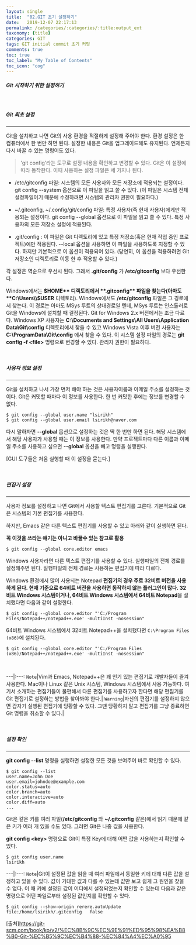 ```yaml
---
layout: single
title:  "02.GIT 초기 설정하기"
date:   2019-12-07 22:17:13
permalink: /categories/:categories/:title:output_ext
taxonomy: {title}
categories: GIT
tags: GIT initial commit 초기 커밋
comments: true
toc: true
toc_label: "My Table of Contents"
toc_icon: "cog"
---
```


##### Git 시작하기 위한 설정하기

<br>

##### Git 최초 설정

<hr>

Git을 설치하고 나면 Git의 사용 환경을 적절하게 설정해 주어야 한다. 환경 설정은 한 컴퓨터에서 한 번만 하면 된다. 설정한 내용은 Git을 업그레이드해도 유지된다. 언제든지 다시 바꿀 수 있는 명령어도 있다.

> 'git config’라는 도구로 설정 내용을 확인하고 변경할 수 있다. Git은 이 설정에 따라 동작한다. 이때 사용하는 설정 파일은 세 가지나 된다.

- /etc/gitconfig 파일: 시스템의 모든 사용자와 모든 저장소에 적용되는 설정이다. git config --system 옵션으로 이 파일을 읽고 쓸 수 있다. (이 파일은 시스템 전체 설정파일이기 때문에 수정하려면 시스템의 관리자 권한이 필요하다.)

- ~/.gitconfig, ~/.config/git/config 파일: 특정 사용자(즉 현재 사용자)에게만 적용되는 설정이다. git config --global 옵션으로 이 파일을 읽고 쓸 수 있다. 특정 사용자의 모든 저장소 설정에 적용된다.

- .git/config : 이 파일은 Git 디렉토리에 있고 특정 저장소(혹은 현재 작업 중인 프로젝트)에만 적용된다. --local 옵션을 사용하면 이 파일을 사용하도록 지정할 수 있다. 하지만 기본적으로 이 옵션이 적용되어 있다. (당연히, 이 옵션을 적용하려면 Git 저장소인 디렉토리로 이동 한 후 적용할 수 있다.)


각 설정은 역순으로 우선시 된다. 그래서 **.git/config** 가 **/etc/gitconfig** 보다 우선한다.

Windows에서는 **$HOME** 디렉토리에서 **.gitconfig** 파일을 찾는다(아마도 **C:\Users\\$USER** 디렉토리). Windows에서도 **/etc/gitconfig** 파일은 그 경로에서 찾는다. 이 경로는 아마도 MSys 루트의 상대경로일 텐데, MSys 루트는 인스톨러로 Git을 Windows에 설치할 때 결정된다. Git for Windows 2.x 버전에서는 조금 다르다. Windows XP 사용자는 **C:\Documents and Settings\All Users\Application Data\Git\config** 디렉토리에서 찾을 수 있고 Windows Vista 이후 버전 사용자는 **C:\ProgramData\Git\config** 에서 찾을 수 있다. 이 시스템 설정 파일의 경로는 **git config -f \<file\>** 명령으로 변경할 수 있다. 관리자 권한이 필요하다.

<br>

##### 사용자 정보 설정

<hr>

Git을 설치하고 나서 가장 먼저 해야 하는 것은 사용자이름과 이메일 주소를 설정하는 것이다. Git은 커밋할 때마다 이 정보를 사용한다. 한 번 커밋한 후에는 정보를 변경할 수 없다.

```
$ git config --global user.name "lsirikh"
$ git config --global user.email lsirikh@naver.com
```

다시 말하자면 **--global** 옵션으로 설정하는 것은 딱 한 번만 하면 된다. 해당 시스템에서 해당 사용자가 사용할 때는 이 정보를 사용한다. 만약 프로젝트마다 다른 이름과 이메일 주소를 사용하고 싶으면 **--global** 옵션을 빼고 명령을 실행한다.

[GUI 도구들은 처음 실행할 때 이 설정을 묻는다.]


<br>

##### 편집기 설정

<hr>
사용자 정보를 설정하고 나면 Git에서 사용할 텍스트 편집기를 고른다. 기본적으로 Git은 시스템의 기본 편집기를 사용한다.

하지만, Emacs 같은 다른 텍스트 편집기를 사용할 수 있고 아래와 같이 실행하면 된다.

**꼭 이것을 쓰라는 얘기는 아니고 바꿀수 있는 참고로 활용**

```
$ git config --global core.editor emacs
```
Windows 사용자라면 다른 텍스트 편집기를 사용할 수 있다. 실행파일의 전체 경로를 설정해주면 된다. 실행파일의 전체 경로는 사용하는 편집기에 따라 다르다.

Windows 환경에서 많이 사용되는 Notepad **편집기의 경우 주로 32비트 버전을 사용하게 된다. 현재 기준으로 64비트 버전을 사용하면 동작하지 않는 플러그인이 많다. 32비트 Windows 시스템이거나, 64비트 Windows 시스템에서 64비트 Notepad**을 설치했다면 다음과 같이 설정한다.


```
$ git config --global core.editor "'C:/Program Files/Notepad++/notepad++.exe' -multiInst -nosession"
```
64비트 Windows 시스템에서 32비트 Notepad++을 설치했다면 `C:\Program Files (x86)`에 설치된다.


```
$ git config --global core.editor "'C:/Program Files (x86)/Notepad++/notepad++.exe' -multiInst -nosession"
```
<br>


---|:---:
`Note`|Vim과 Emacs, Notepad++은 꽤 인기 있는 편집기로 개발자들이 즐겨 사용한다. Mac이나 Linux 같은 Unix 시스템, Windows 시스템에서 사용 가능하다. 여기서 소개하는 편집기들이 불편해서 다른 편집기를 사용하고자 한다면 해당 편집기를 Git 편집기로 설정하는 방법을 찾아봐야 한다.|
`Warning`|자신의 편집기를 설정하지 않으면 갑자기 실행된 편집기에 당황할 수 있다. 그땐 당황하지 말고 편집기를 그냥 종료하면 Git 명령을 취소할 수 있다.|


<br>

##### 설정 확인

<hr>

**git config --list** 명령을 실행하면 설정한 모든 것을 보여주어 바로 확인할 수 있다.


```
$ git config --list
user.name=John Doe
user.email=johndoe@example.com
color.status=auto
color.branch=auto
color.interactive=auto
color.diff=auto
...
```

Git은 같은 키를 여러 파일(**/etc/gitconfig** 와 **~/.gitconfig** 같은)에서 읽기 때문에 같은 키가 여러 개 있을 수도 있다. 그러면 Git은 나중 값을 사용한다.

**git config \<key\>** 명령으로 Git이 특정 Key에 대해 어떤 값을 사용하는지 확인할 수 있다.


```
$ git config user.name
lsirikh
```

---|:---:
`Note`|Git이 설정된 값을 읽을 때 여러 파일에서 동일한 키에 대해 다른 값을 설정하고 있을 수 있다. 값이 기대한 값과 다를 수 있는데 값만 보고 쉽게 그 원인을 찾을 수 없다. 이 때 키에 설정된 값이 어디에서 설정되었는지 확인할 수 있는데 다음과 같은 명령으로 어떤 파일로부터 설정된 값인지를 확인할 수 있다.

```
$ git config --show-origin rerere.autoUpdate
file:/home/lsirikh/.gitconfig	false
```
[출처]https://git-scm.com/book/ko/v2/%EC%8B%9C%EC%9E%91%ED%95%98%EA%B8%B0-Git-%EC%B5%9C%EC%B4%88-%EC%84%A4%EC%A0%95